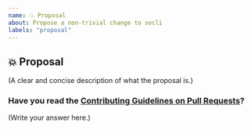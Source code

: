 ```yaml
---
name: 💥 Proposal
about: Propose a non-trivial change to socli
labels: "proposal"
---
```


## 💥 Proposal

(A clear and concise description of what the proposal is.)

### Have you read the [Contributing Guidelines on Pull Requests](https://github.com/ricardoprins/stockinator/blob/master/CONTRIBUTION.md)?

(Write your answer here.)
